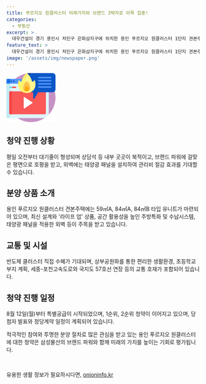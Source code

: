 ```yaml
---
title: 푸르지오 원클러스터 미래가치와 브랜드 3박자로 이목 집중!
categories:
  - 부동산
excerpt: >
  대우건설이 경기 용인시 처인구 은화삼지구에 위치한 용인 푸르지오 원클러스터 1단지 견본주택이 붐볐다. 브랜드 파워와 외벽 태양광 패널로 관리비 절감을 기대하며, 특별공급과 1순위 청약 진행으로 치열한 경쟁이 예상된다. 또한, 반도체 클러스터로 인한 국가적 호재와 최신 설계의 유닛 등이 주목받고 있으며, 다양한 커뮤니티 시설도 마련될 예정이다. 또한, 주변 환경 개선 및 교통 호재로 인한 입주민들의 편의성이 높아질 것으로 예상된다. 
feature_text: >
  대우건설이 경기 용인시 처인구 은화삼지구에 위치한 용인 푸르지오 원클러스터 1단지 견본주택이 붐볐다. 브랜드 파워와 외벽 태양광 패널로 관리비 절감을 기대하며, 특별공급과 1순위 청약 진행으로 치열한 경쟁이 예상된다. 또한, 반도체 클러스터로 인한 국가적 호재와 최신 설계의 유닛 등이 주목받고 있으며, 다양한 커뮤니티 시설도 마련될 예정이다. 또한, 주변 환경 개선 및 교통 호재로 인한 입주민들의 편의성이 높아질 것으로 예상된다. 
image: '/assets/img/newspaper.png'
---
```


<p><img src="/assets/img/news.png" alt="rentncar 속보" /></p>

<h2 data-ke-size="size26">청약 진행 상황</h2>

<p>평일 오전부터 대기줄이 형성되며 상담석 등 내부 곳곳이 북적이고, 브랜드 파워에 걸맞은 평면으로 호평을 받고, 외벽에는 태양광 패널을 설치하여 관리비 절감 효과를 기대할 수 있습니다.</p>

<h2 data-ke-size="size26">분양 상품 소개</h2>

<p>용인 푸르지오 원클러스터 견본주택에는 59㎡A, 84㎡A, 84㎡B 타입 유니트가 마련되어 있으며, 최신 설계와 '라이프 업' 상품, 공간 활용성을 높인 주방특화 및 수납시스템, 태양광 패널을 적용한 외벽 등이 주목을 받고 있습니다.</p>

<h2 data-ke-size="size26">교통 및 시설</h2>

<p>반도체 클러스터 직접 수혜가 기대되며, 상부공원화를 통한 편리한 생활환경, 초등학교 부지 계획, 세종-포천고속도로와 국지도 57호선 연장 등의 교통 호재가 포함되어 있습니다.</p>

<h2 data-ke-size="size26">청약 진행 일정</h2>

<p>8월 12일(월)부터 특별공급이 시작되었으며, 1순위, 2순위 청약이 이어지고 있으며, 당첨자 발표와 정당계약 일정이 계획되어 있습니다.</p>

<p>적극적인 참여와 투명한 분양 절차로 많은 관심을 받고 있는 용인 푸르지오 원클러스터에 대한 청약은 삼성물산의 브랜드 파워와 함께 미래의 가치를 높이는 기회로 평가됩니다.</p>

<p data-ke-size="size16">&nbsp;</p>
유용한 생활 정보가 필요하시다면, <a href="https://onioninfo.kr" rel="dofollow">onioninfo.kr</a>


